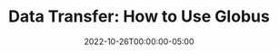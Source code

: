 ---
title : "Data Transfer: How to Use Globus"
summary : "This tutorial will cover data transfer using Globus software."
authors : [cag]
categories : ["Data Transfer"]
tags : ["data", "transfer", "globus"]
date : 2022-10-26T00:00:00-05:00

notes: globus
---